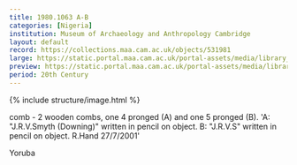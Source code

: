 ```yaml
---
title: 1980.1063 A-B
categories: [Nigeria]
institution: Museum of Archaeology and Anthropology Cambridge
layout: default
record: https://collections.maa.cam.ac.uk/objects/531981
large: https://static.portal.maa.cam.ac.uk/portal-assets/media/library_images/web/665531_1980.1063_A_001.png
preview: https://static.portal.maa.cam.ac.uk/portal-assets/media/library_images/thumbnail/665531_1980.1063_A_001.png
period: 20th Century
---
```

{% include structure/image.html %}

comb - 2 wooden combs, one 4 pronged (A) and one 5 pronged (B).
'A: "J.R.V.Smyth (Downing)" written in pencil on object.
B: "J.R.V.S" written in pencil on object. R.Hand 27/7/2001'


Yoruba
